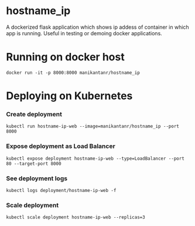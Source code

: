 # hostname_ip

A dockerized flask application which shows ip addess of container in which app is running. Useful in testing or demoing docker applications.



# Running on docker host

```
docker run -it -p 8000:8000 manikantanr/hostname_ip

```

# Deploying on Kubernetes

### Create deployment
```
kubectl run hostname-ip-web --image=manikantanr/hostname_ip --port 8000
```

### Expose deployment as Load Balancer
```
kubectl expose deployment hostname-ip-web --type=LoadBalancer --port 80 --target-port 8000
```

### See deployment logs
```
kubectl logs deployment/hostname-ip-web -f
```

### Scale deployment
```
kubectl scale deployment hostname-ip-web --replicas=3
```
